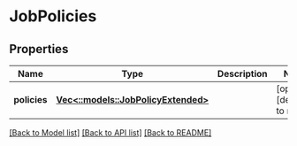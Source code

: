 # JobPolicies

## Properties
Name | Type | Description | Notes
------------ | ------------- | ------------- | -------------
**policies** | [**Vec<::models::JobPolicyExtended>**](JobPolicyExtended.md) |  | [optional] [default to null]

[[Back to Model list]](../README.md#documentation-for-models) [[Back to API list]](../README.md#documentation-for-api-endpoints) [[Back to README]](../README.md)


